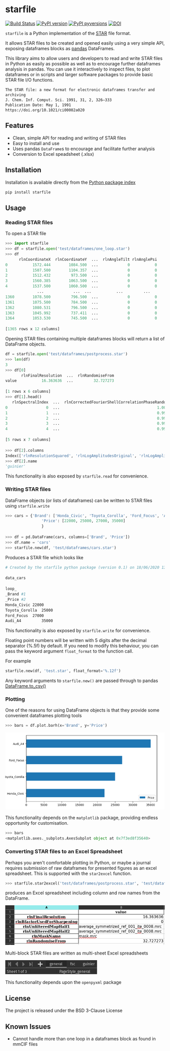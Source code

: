 # starfile
[![Build Status](https://travis-ci.com/alisterburt/starfile.svg?branch=master)](https://travis-ci.com/alisterburt/starfile)
[![PyPI version](https://badge.fury.io/py/starfile.svg)](https://pypi.python.org/pypi/starfile/)
[![PyPI pyversions](https://img.shields.io/pypi/pyversions/starfile.svg)](https://pypi.python.org/pypi/starfile/)
[![DOI](https://zenodo.org/badge/273026988.svg)](https://zenodo.org/badge/latestdoi/273026988)


`starfile` is a Python implementation of the [STAR](https://en.wikipedia.org/wiki/Self-defining_Text_Archive_and_Retrieval) file format.

It allows STAR files to be created and opened easily using a very simple API, exposing dataframes blocks as [pandas](https://pandas.pydata.org/pandas-docs/stable/getting_started/overview.html) DataFrames.

This library aims to allow users and developers to read and write STAR files in Python as easily as possible as well as to encourage further dataframes analysis in pandas. 
You can use it interactively to inspect files, to plot dataframes or in scripts and larger software packages to provide basic STAR file I/O functions.

```
The STAR file: a new format for electronic dataframes transfer and archiving
J. Chem. Inf. Comput. Sci. 1991, 31, 2, 326–333
Publication Date: May 1, 1991
https://doi.org/10.1021/ci00002a020
```
## Features
- Clean, simple API for reading and writing of STAR files
- Easy to install and use
- Uses pandas `DataFrame`s to encourage and facilitate further analysis
- Conversion to Excel speadsheet (.xlsx)


## Installation
Installation is available directly from the [Python package index](https://pypi.org/project/starfile/)
```bash
pip install starfile
```


## Usage

### Reading STAR files
To open a STAR file
```python
>>> import starfile
>>> df = starfile.open('test/dataframes/one_loop.star')
>>> df
      rlnCoordinateX  rlnCoordinateY  ...  rlnAngleTilt rlnAnglePsi
0           1572.444        1084.500  ...             0           0
1           1507.500        1104.357  ...             0           0
2           1512.432         973.500  ...             0           0
3           1560.385        1063.500  ...             0           0
4           1537.500        1060.500  ...             0           0
              ...             ...  ...           ...         ...
1360        1078.500         796.500  ...             0           0
1361        1075.500         784.500  ...             0           0
1362        1080.531         796.500  ...             0           0
1363        1045.992         737.411  ...             0           0
1364        1053.530         745.500  ...             0           0

[1365 rows x 12 columns]
```

Opening STAR files containing multiple dataframes blocks will return a list of DataFrame objects.
```python
df = starfile.open('test/dataframes/postprocess.star')
>>> len(df)
3
>>> df[0]
       rlnFinalResolution  ...  rlnRandomiseFrom
value           16.363636  ...         32.727273

[1 rows x 6 columns]
>>> df[1].head()
   rlnSpectralIndex  ...  rlnCorrectedFourierShellCorrelationPhaseRandomizedMaskedMaps
0                 0  ...                                           1.000000           
1                 1  ...                                           0.999964           
2                 2  ...                                           0.999856           
3                 3  ...                                           0.999421           
4                 4  ...                                           0.998708           

[5 rows x 7 columns]

>>> df[2].columns
Index(['rlnResolutionSquared', 'rlnLogAmplitudesOriginal', 'rlnLogAmplitudesWeighted'], dtype='object')
>>> df[2].name
'guinier'
```

This functionality is also exposed by `starfile.read` for convenience.

### Writing STAR files
DataFrame objects (or lists of dataframes) can be written to STAR files using `starfile.write`

```python
>>> cars = {'Brand': ['Honda_Civic', 'Toyota_Corolla', 'Ford_Focus', 'Audi_A4'],
                'Price': [22000, 25000, 27000, 35000]
                }

>>> df = pd.DataFrame(cars, columns=['Brand', 'Price'])
>>> df.name = 'cars'
>>> starfile.new(df, 'test/dataframes/cars.star')
```

Produces a STAR file which looks like
```bash
# Created by the starfile python package (version 0.1) on 18/06/2020 13:26:32

data_cars

loop_
_Brand #1
_Price #2
Honda_Civic	22000
Toyota_Corolla	25000
Ford_Focus	27000
Audi_A4	        35000
```

This functionality is also exposed by `starfile.write` for convenience.

Floating point numbers will be written with 5 digits after the decimal separator (%.5f) by default. 
If you need to modify this behaviour, you can pass the keyword argument `float_format` to the function call.

For example

```python
starfile.new(df, 'test.star', float_format='%.12f')
```

Any keyword arguments to `starfile.new()` are passed through to pandas [DataFrame.to_csv()](https://pandas.pydata.org/pandas-docs/stable/reference/api/pandas.DataFrame.to_csv.html)

### Plotting
One of the reasons for using DataFrame objects is that they provide some convenient dataframes plotting tools
```python
>>> bars = df.plot.barh(x='Brand', y='Price')
```

![Horizontal bar plot of car prices](./img/barh.png)

This functionality depends on the `matplotlib` package, providing endless opportunity for customisation.

```python
>>> bars
<matplotlib.axes._subplots.AxesSubplot object at 0x7f3ed8f35640>
```

### Converting STAR files to an Excel Spreadsheet
Perhaps you aren't comfortable plotting in Python, or maybe a journal requires submission of raw dataframes for presented 
figures as an excel spreadsheet. This is supported with the `star2excel` function.

```python
>>> starfile.star2excel('test/dataframes/postprocess.star', 'test/dataframes/postprocess.xlsx')
```

produces an Excel spreadsheet including column and row names from the DataFrame.

![Image of dataframes in Excel spreadsheet](./img/excel_data.png)

Multi-block STAR files are written as multi-sheet Excel spreadsheets

![Image of different Excel sheet names](./img/excel_multisheet.png)

This functionality depends upon the `openpyxml` package



## License
The project is released under the BSD 3-Clause License

## Known Issues
- Cannot handle more than one loop in a dataframes block as found in mmCIF files
